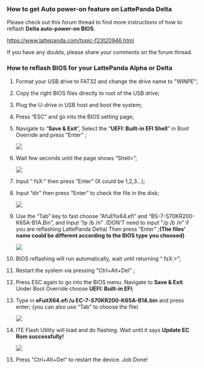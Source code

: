 ### How to get Auto power-on feature on LattePanda Delta

Please check out this forum thread to find more instructions of how to reflash **Delta auto-power-on BIOS**.

https://www.lattepanda.com/topic-f23t20946.html

If you have any doubts, please share your comments on the forum thread.


### How to reflash BIOS for your LattePanda Alpha or Delta

1. Format your USB drive to FAT32 and change the drive name to "WINPE";

2. Copy the right BIOS files directly to root of the USB drive;

3. Plug the U-drive in USB host and boot the system;

4. Press “ESC” and go into the BIOS setting page;

5. Navigate to “**Save & Exit**”, Select the “**UEFI: Built-in EFI Shell**” in Boot Override and press “Enter” ;

   ![](https://github.com/LattePandaTeam/Docs/blob/master/assets/images/Alpha_BIOS_Tutorial/Alpha-BIOS-reflash01.jpg)

   

6. Wait few seconds until the page shows “Shell>”;

   ![](https://github.com/LattePandaTeam/Docs/blob/master/assets/images/Alpha_BIOS_Tutorial/Alpha-BIOS-reflash02.jpg)

   

7. Input “ fsX:” then press “Enter” (X could be 1,2,3…);

8. Input “dir” then press “Enter” to check the file in the disk;

   ![](https://github.com/LattePandaTeam/Docs/blob/master/assets/images/Alpha_BIOS_Tutorial/Alpha-BIOS-reflash03.jpg)

   

9. Use the “Tab” key to fast choose “AfuEfix64.efi” and “BS-7-S70KR200-K65A-B1A.Bin”, and Input “/p /b /n” .(DON'T need to input "/p /b /n" if you are reflashing LattePanda Delta) Then press “Enter” ;**(The files' name could be different according to the BIOS type you choosed)**

   ![](https://github.com/LattePandaTeam/Docs/blob/master/assets/images/Alpha_BIOS_Tutorial/Alpha-BIOS-reflash04.jpg)

   

10. BIOS reflashing will run automatically, wait until returning “ fsX:>”;

11. Restart the system via pressing "Ctrl+Alt+Del" ;

12. Press ESC again to go into the BIOS menu. Navigate to **Save & Exit**. Under Boot Override choose **UEFI: Built-in EFI**;

13. Type in **eFuitX64.efi /u EC-7-S70KR200-K65A-B1A.bin** and press enter; (you can also use “Tab” to choose the file)

    ![](https://github.com/LattePandaTeam/Docs/blob/master/assets/images/Alpha_BIOS_Tutorial/Alpha-BIOS-reflash05.jpg)

    

14. ITE Flash Utility will load and do flashing. Wait until it says **Update EC Rom successfully!**

    ![](https://github.com/LattePandaTeam/Docs/blob/master/assets/images/Alpha_BIOS_Tutorial/Alpha-BIOS-reflash06.jpg)

    

15. Press "Ctrl+Alt+Del" to restart the device. Job Done!
